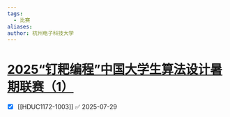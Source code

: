 ```yaml
---
tags:
  - 比赛
aliases: 
author: 杭州电子科技大学
---
```

# [2025“钉耙编程”中国大学生算法设计暑期联赛（1）](https://acm.hdu.edu.cn/contest/problems?cid=1172)

- [x] [[HDUC1172-1003]] ✅ 2025-07-29
